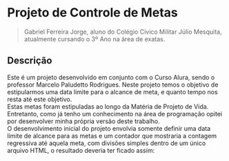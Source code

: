 # Projeto de Controle de Metas
> Gabriel Ferreira Jorge, aluno do Colégio Civico Militar Júlio Mesquita, atualmente cursando o 3º Ano na área de exatas.

## Descrição
Este é um projeto desenvolvido em conjunto com o Curso Alura, sendo o professor Marcelo Paludetto Rodrigues. Neste projeto temos o objetivo de estipularmos uma data limite para o alcance de meta, e quanto tempo nos resta até este objetivo.<br>
Estas metas foram estipuladas ao longo da Matéria de Projeto de Vida. Entretanto, como já tenho um conhecimento na área de programação opitei por desenvolver minha própria versão deste trabalho. <br>
O desenvolvimento inicial do projeto envolvia somente definir uma data limite de alcance para as metas e um contador que mostraria a contagem regressiva até aquela meta, com divisões simples dentro de um único arquivo HTML, o resultado deveria ter ficado assim:
